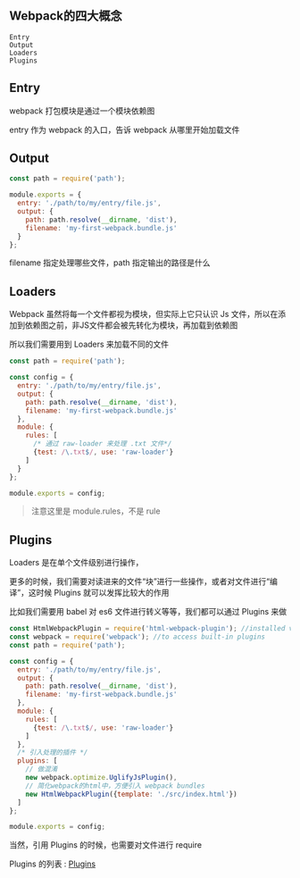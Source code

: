 

## Webpack的四大概念

```
Entry
Output
Loaders
Plugins
```

## Entry

webpack 打包模块是通过一个模块依赖图

entry 作为 webpack 的入口，告诉 webpack 从哪里开始加载文件


## Output


```js
const path = require('path');

module.exports = {
  entry: './path/to/my/entry/file.js',
  output: {
    path: path.resolve(__dirname, 'dist'),
    filename: 'my-first-webpack.bundle.js'
  }
};
```

filename 指定处理哪些文件，path 指定输出的路径是什么

## Loaders

Webpack 虽然将每一个文件都视为模块，但实际上它只认识 Js 文件，所以在添加到依赖图之前，非JS文件都会被先转化为模块，再加载到依赖图

所以我们需要用到 Loaders 来加载不同的文件


```js
const path = require('path');

const config = {
  entry: './path/to/my/entry/file.js',
  output: {
    path: path.resolve(__dirname, 'dist'),
    filename: 'my-first-webpack.bundle.js'
  },
  module: {
    rules: [
      /* 通过 raw-loader 来处理 .txt 文件*/
      {test: /\.txt$/, use: 'raw-loader'}
    ]
  }
};

module.exports = config;
```

> 注意这里是 module.rules，不是 rule


## Plugins

Loaders 是在单个文件级别进行操作，

更多的时候，我们需要对读进来的文件“块”进行一些操作，或者对文件进行“编译”，这时候 Plugins 就可以发挥比较大的作用

比如我们需要用 babel 对 es6 文件进行转义等等，我们都可以通过 Plugins 来做

```js
const HtmlWebpackPlugin = require('html-webpack-plugin'); //installed via npm
const webpack = require('webpack'); //to access built-in plugins
const path = require('path');

const config = {
  entry: './path/to/my/entry/file.js',
  output: {
    path: path.resolve(__dirname, 'dist'),
    filename: 'my-first-webpack.bundle.js'
  },
  module: {
    rules: [
      {test: /\.txt$/, use: 'raw-loader'}
    ]
  },
  /* 引入处理的插件 */
  plugins: [
    // 做混淆
    new webpack.optimize.UglifyJsPlugin(),
    // 简化webpack的html中，方便引入 webpack bundles
    new HtmlWebpackPlugin({template: './src/index.html'})
  ]
};

module.exports = config;

```

当然，引用 Plugins 的时候，也需要对文件进行 require


Plugins 的列表 : [Plugins](https://webpack.js.org/plugins/)
